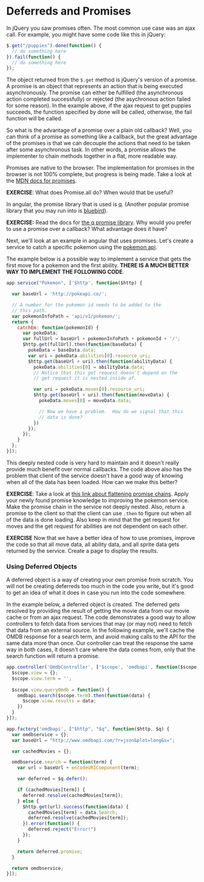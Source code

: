 # Deferreds and Promises

In jQuery you saw promises often.  The most common use case was an ajax call.  For example, you might have some code like this in jQuery:

```js
$.get("/puppies").done(function() {
  // do something here
}).fail(function() {
  // do something here
});
```

The object returned from the `$.get` method is jQuery's version of a promise.  A promise is an object that represents an action that is being executed asynchronously.  The promise can either be fulfilled (the asynchronous action completed successfully) or rejected (the asychronous action failed for some reason).  In the example above, if the ajax request to get puppies succeeds, the function specified by done will be called, otherwise, the fail function will be called.

So what is the advantage of a promise over a plain old callback? Well, you can think of a promise as something like a callback, but the great advantage of the promises is that we can decouple the actions that need to be taken after some asynchronous task.  In other words, a promise allows the implementer to chain methods together in a flat, more readable way.

Promises are native to the browser.  The implementation for promises in the browser is not 100% complete, but progress is being made. Take a look at the [MDN docs for promises](https://developer.mozilla.org/en-US/docs/Web/JavaScript/Reference/Global_Objects/Promise).

**EXERCISE**: What does Promise.all do?  When would that be useful?

In angular, the promise library that is used is [q](https://github.com/kriskowal/q).  (Another popular promise library that you may run into is [bluebird](http://bluebirdjs.com/docs/getting-started.html)).

**EXERCISE:** Read the docs for [the q promise library](https://github.com/kriskowal/q).  Why would you prefer to use a promise over a callback?  What advantage does it have?

Next, we'll look at an example in angular that uses promises.  Let's create a service to catch a specific pokemon using the [pokemon api](http://pokeapi.co/docs/).

The example below is a possible way to implement a service that
gets the first move for a pokemon and the first ability.  **THERE IS A MUCH BETTER WAY TO IMPLEMENT THE FOLLOWING CODE**.

```js
app.service("Pokemon", ['$http', function($http) {

  var baseUrl = 'http://pokeapi.co/';

  // A number for the pokemon id needs to be added to the
  // this path.
  var pokemonInfoPath = 'api/v1/pokemon/';
  return {
    catchEm: function(pokemonId) {
      var pokeData;
      var fullUrl = baseUrl + pokemonInfoPath + pokemonId + '/';
      $http.get(fullUrl).then(function(baseData) {
        pokeData = baseData.data;
        var uri = pokeData.abilities[0].resource_uri;
        $http.get(baseUrl + uri).then(function(abilityData) {
          pokeData.abilities[0] = abilityData.data;
          // Notice that this get request doesn't depend on the
          // get request it is nested inside of.

          var uri = pokeData.moves[0].resource_uri;
          $http.get(baseUrl + uri).then(function(moveData) {
            pokeData.moves[0] = moveData.data;

            // Now we have a problem.  How do we signal that this
            // data is done?
          })
        });
      });
    }
  };
}]);
```

This deeply nested code is very hard to maintain and it doesn't really provide much benefit over normal callbacks.  The code above also has the problem that client of the service doesn't have a good way of knowing when all of the data has been loaded.  How can we make this better?

**EXERCISE**: Take a look at [this link about flattening promise chains](http://solutionoptimist.com/2013/12/27/javascript-promise-chains-2/).  Apply your newly found promise knowledge to improving the pokemon service.  Make the promise chain in the service not deeply nested.  Also, return a promise to the client so that the client can use `.then` to figure out when all of the data is done loading.  Also keep in mind that the get request for moves and the get request for abilities are not dependent on each other.

**EXERCISE** Now that we have a better idea of how to use promises, improve the code so that all move data, all ability data, and all sprite data gets returned by the service.  Create a page to display the results.

### Using Deferred Objects

A deferred object is a way of creating your own promise from scratch.  You will not be creating deferreds too much in the code you write, but it's good to get an idea of what it does in case you run into the code somewhere.

In the example below, a deferred object is created.  The deferred gets resolved by providing the result of getting the movie data from our movie cache or from an ajax request. The code demonstrates a good way to allow controllers to fetch data from services that may (or may not) need to fetch that data from an external source. In the following example, we'll cache the OMDB response for a search term, and avoid making calls to the API for the same data more than once. Our controller can treat the response the same way in both cases, it doesn't care where the data comes from, only that the search function will return a promise.

```js
app.controller('OmdbController', ['$scope', 'omdbapi', function($scope, omdbapi) {
  $scope.view = {};
  $scope.view.term = '';
  
  $scope.view.queryOmdb = function() {
    omdbapi.search($scope.term).then(function(data) {
      $scope.view.results = data;
    })
  }
}]);

app.factory('omdbapi', ["$http", "$q", function($http, $q) {
  var omdbservice = {};
  var baseUrl = "http://www.omdbapi.com/?r=json&plot=long&s=";

  var cachedMovies = {};

  omdbservice.search = function(term) {
    var url = baseUrl + encodeURIComponent(term);

    var deferred = $q.defer();

    if (cachedMovies[term]) {
      deferred.resolve(cachedMovies[term]);
    } else {
      $http.get(url).success(function(data) {
        cachedMovies[term] = data.Search;
        deferred.resolve(cachedMovies[term]);
      }).error(function() {
        deferred.reject("Error!")
      });
    }

    return deferred.promise;
  }

  return omdbservice;
}]);
```
